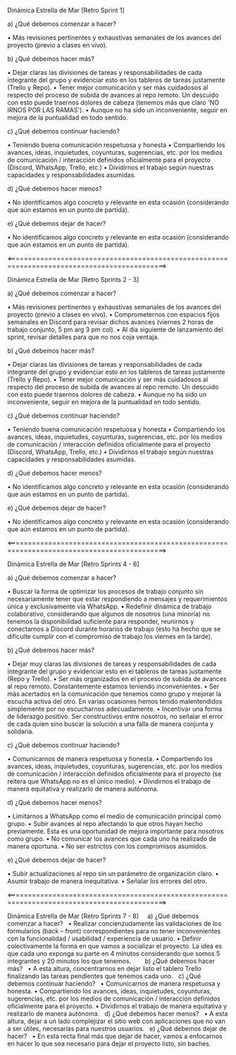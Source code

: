 Dinámica Estrella de Mar [Retro Sprint 1]


a) ¿Qué debemos comenzar a hacer? 

• Más revisiones pertinentes y exhaustivas semanales de los avances del proyecto (previo a clases en vivo). 

b) ¿Qué debemos hacer más? 

• Dejar claras las divisiones de tareas y responsabilidades de cada integrante del grupo y evidenciar esto en los tableros de tareas justamente (Trello y Repo). 
• Tener mejor comunicación y ser más cuidadosos al respecto del proceso de subida de avances al repo remoto. Un descuido con esto puede traernos dolores de cabeza (tenemos más que claro 'NO IRNOS POR LAS RAMAS'). 
• Aunque no ha sido un inconveniente, seguir en mejora de la puntualidad en todo sentido. 

c) ¿Qué debemos continuar haciendo? 

• Teniendo buena comunicación respetuosa y honesta 
• Compartiendo los avances, ideas, inquietudes, coyunturas, sugerencias, etc. por los medios de comunicación / interacción definidos oficialmente para el proyecto (Discord, WhatsApp, Trello, etc.) 
• Dividirnos el trabajo según nuestras capacidades y responsabilidades asumidas. 

d) ¿Qué debemos hacer menos? 

• No identificamos algo concreto y relevante en esta ocasión (considerando que aún estamos en un punto de partida). 

e) ¿Qué debemos dejar de hacer? 

• No identificamos algo concreto y relevante en esta ocasión (considerando que aún estamos en un punto de partida). 

<=============================================================================================>

Dinámica Estrella de Mar [Retro Sprints 2 - 3]


a) ¿Qué debemos comenzar a hacer? 

• Más revisiones pertinentes y exhaustivas semanales de los avances del proyecto (previo a clases en vivo). 
• Comprometernos con espacios fijos semanales en Discord para revisar dichos avances (viernes 2 horas de trabajo conjunto, 5 pm arg 3 pm col). 
• Al día siguiente de lanzamiento del sprint, revisar detalles para que no nos coja ventaja. 

b) ¿Qué debemos hacer más? 

• Dejar claras las divisiones de tareas y responsabilidades de cada integrante del grupo y evidenciar esto en los tableros de tareas justamente (Trello y Repo). 
• Tener mejor comunicación y ser más cuidadosos al respecto del proceso de subida de avances al repo remoto. Un descuido con esto puede traernos dolores de cabeza. 
• Aunque no ha sido un inconveniente, seguir en mejora de la puntualidad en todo sentido. 

c) ¿Qué debemos continuar haciendo? 

• Teniendo buena comunicación respetuosa y honesta 
• Compartiendo los avances, ideas, inquietudes, coyunturas, sugerencias, etc. por los medios de comunicación / interacción definidos oficialmente para el proyecto (Discord, WhatsApp, Trello, etc.) 
• Dividirnos el trabajo según nuestras capacidades y responsabilidades asumidas. 

d) ¿Qué debemos hacer menos? 

• No identificamos algo concreto y relevante en esta ocasión (considerando que aún estamos en un punto de partida). 

e) ¿Qué debemos dejar de hacer? 

• No identificamos algo concreto y relevante en esta ocasión (considerando que aún estamos en un punto de partida).

<=============================================================================================>

Dinámica Estrella de Mar [Retro Sprints 4 - 6]


a) ¿Qué debemos comenzar a hacer? 

• Buscar la forma de optimizar los procesos de trabajo conjunto sin necesariamente tener que estar respondiendo a mensajes y requerimientos única y exclusivamente vía WhatsApp. 
• Redefinir dinámica de trabajo colaborativo, considerando que algunos de nosotros (una minoría) no tenemos la disponibilidad suficiente para responder, reunirnos y conectarnos a Discord durante horarios de trabajo (esto ha hecho que se dificulte cumplir con el compromiso de trabajo los viernes en la tarde). 

b) ¿Qué debemos hacer más? 

• Dejar muy claras las divisiones de tareas y responsabilidades de cada integrante del grupo y evidenciar esto en el tableros de tareas justamente (Repo y Trello). 
• Ser más organizados en el proceso de subida de avances al repo remoto. Constantemente estamos teniendo inconvenientes. 
• Ser más acertados en la comunicación que tenemos como grupo y mejorar la escucha activa del otro. En varias ocasiones hemos tenido malentendidos simplemente por no escucharnos adecuadamente. 
• Incentivar una forma de liderazgo positivo. Ser constructivos entre nosotros, no señalar el error de cada quien sino buscar la solución a una falla de manera conjunta y solidaria. 

c) ¿Qué debemos continuar haciendo? 

• Comunicarnos de manera respetuosa y honesta.
• Compartiendo los avances, ideas, inquietudes, coyunturas, sugerencias, etc. por los medios de comunicación / interacción definidos oficialmente para el proyecto (se reitera que WhatsApp no es el único medio). 
• Dividirnos el trabajo de manera equitativa y realizarlo de manera autónoma. 

d) ¿Qué debemos hacer menos? 

• Limitarnos a WhatsApp como el medio de comunicación principal como grupo. 
• Subir avances al repo afectando lo que otros hayan hecho previamente. Esta es una oportunidad de mejora importante para nosotros como grupo. 
• No comunicar los avances que cada uno ha realizado de manera oportuna. 
• No ser estrictos con los compromisos asumidos. 

e) ¿Qué debemos dejar de hacer?
 
• Subir actualizaciones al repo sin un parámetro de organización claro. 
• Asumir trabajo de manera inequitativa. 
• Señalar los errores del otro.

<=============================================================================================>

Dinámica Estrella de Mar [Retro Sprints 7 - 8]
 
 
a) ¿Qué debemos comenzar a hacer? 
 
• Realizar concienzudamente las validaciones de los formularios (back – front) correspondientes para no tener inconvenientes con la funcionalidad / usabilidad / experiencia de usuario.
• Definir colectivamente la forma en que vamos a socializar el proyecto. La idea es que cada uno exponga su parte en 4 minutos considerando que somos 5 integrantes y 20 minutos los que tenemos.     
 
b) ¿Qué debemos hacer más? 
 
• A esta altura, concentrarnos en dejar listo el tablero Trello finalizando las tareas pendientes que tenemos cada uno.
 
c) ¿Qué debemos continuar haciendo? 
 
• Comunicarnos de manera respetuosa y honesta.
• Compartiendo los avances, ideas, inquietudes, coyunturas, sugerencias, etc. por los medios de comunicación / interacción definidos oficialmente para el proyecto. 
• Dividirnos el trabajo de manera equitativa y realizarlo de manera autónoma. 
 
d) ¿Qué debemos hacer menos? 
 
• A esta altura, dejar a un lado complejizar el sitio web con aplicaciones que no van a ser útiles, necesarias para nuestros usuarios. 
 
e) ¿Qué debemos dejar de hacer?
 
• En esta recta final más que dejar de hacer, vamos a enfocarnos en hacer lo que sea necesario para dejar el proyecto listo, sin baches.




